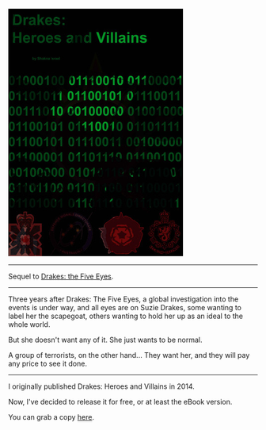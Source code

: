 ![Drakes 3: Heroes and Villains](/drakes-heroes-and-villains.jpg)

---

Sequel to [Drakes: the Five Eyes](/Drakes-The-Five-Eyes).

---

Three years after Drakes: The Five Eyes, a global investigation into the events is under way, and all eyes are on Suzie Drakes, some wanting to label her the scapegoat, others wanting to hold her up as an ideal to the whole world.

But she doesn't want any of it. She just wants to be normal.

A group of terrorists, on the other hand... They want her, and they will pay any price to see it done.

---

I originally published Drakes: Heroes and Villains in 2014.

Now, I've decided to release it for free, or at least the eBook version.

You can grab a copy [here](https://shakna.keybase.pub/Drakes3HeroesVillains.epub).
